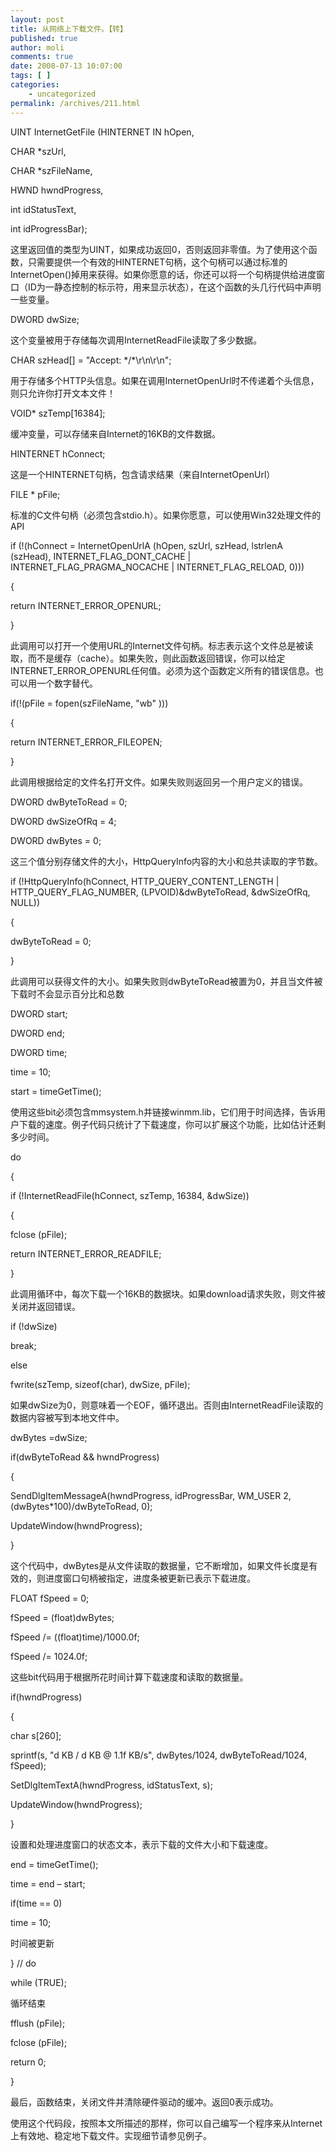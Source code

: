```yaml
---
layout: post
title: 从网络上下载文件。【转】
published: true
author: moli
comments: true
date: 2008-07-13 10:07:00
tags: [ ]
categories:
    - uncategorized
permalink: /archives/211.html
---
```

UINT InternetGetFile (HINTERNET IN hOpen, 
  
CHAR *szUrl, 
  
CHAR *szFileName, 
  
HWND hwndProgress, 
  
int idStatusText, 
  
int idProgressBar);

这里返回值的类型为UINT，如果成功返回0，否则返回非零值。为了使用这个函数，只需要提供一个有效的HINTERNET句柄，这个句柄可以通过标准的InternetOpen()掉用来获得。如果你愿意的话，你还可以将一个句柄提供给进度窗口（ID为一静态控制的标示符，用来显示状态），在这个函数的头几行代码中声明一些变量。

DWORD dwSize;
  
这个变量被用于存储每次调用InternetReadFile读取了多少数据。

CHAR szHead[] = "Accept: \*/\*\r\n\r\n";
  
用于存储多个HTTP头信息。如果在调用InternetOpenUrl时不传递着个头信息，则只允许你打开文本文件！

VOID* szTemp[16384];
  
缓冲变量，可以存储来自Internet的16KB的文件数据。

HINTERNET hConnect;
  
这是一个HINTERNET句柄，包含请求结果（来自InternetOpenUrl）

FILE * pFile;
  
标准的C文件句柄（必须包含stdio.h）。如果你愿意，可以使用Win32处理文件的API

if (!(hConnect = InternetOpenUrlA (hOpen, szUrl, szHead, lstrlenA (szHead), INTERNET\_FLAG\_DONT\_CACHE | INTERNET\_FLAG\_PRAGMA\_NOCACHE | INTERNET\_FLAG\_RELOAD, 0)))
  
{
  
return INTERNET\_ERROR\_OPENURL;
  
}
  
此调用可以打开一个使用URL的Internet文件句柄。标志表示这个文件总是被读取，而不是缓存（cache）。如果失败，则此函数返回错误，你可以给定INTERNET\_ERROR\_OPENURL任何值。必须为这个函数定义所有的错误信息。也可以用一个数字替代。

if(!(pFile = fopen(szFileName, "wb" )))
  
{
  
return INTERNET\_ERROR\_FILEOPEN;
  
}
  
此调用根据给定的文件名打开文件。如果失败则返回另一个用户定义的错误。

DWORD dwByteToRead = 0;
  
DWORD dwSizeOfRq = 4;
  
DWORD dwBytes = 0;
  
这三个值分别存储文件的大小，HttpQueryInfo内容的大小和总共读取的字节数。

if (!HttpQueryInfo(hConnect, HTTP\_QUERY\_CONTENT\_LENGTH | HTTP\_QUERY\_FLAG\_NUMBER, (LPVOID)&dwByteToRead, &dwSizeOfRq, NULL))
  
{
  
dwByteToRead = 0;
  
}
  
此调用可以获得文件的大小。如果失败则dwByteToRead被置为0，并且当文件被下载时不会显示百分比和总数

DWORD start;
  
DWORD end;
  
DWORD time;
  
time = 10;
  
start = timeGetTime();
  
使用这些bit必须包含mmsystem.h并链接winmm.lib，它们用于时间选择，告诉用户下载的速度。例子代码只统计了下载速度，你可以扩展这个功能，比如估计还剩多少时间。

do
  
{
  
if (!InternetReadFile(hConnect, szTemp, 16384, &dwSize))
  
{
  
fclose (pFile);
  
return INTERNET\_ERROR\_READFILE;
  
}
  
此调用循环中，每次下载一个16KB的数据块。如果download请求失败，则文件被关闭并返回错误。

if (!dwSize)
  
break;
  
else
  
fwrite(szTemp, sizeof(char), dwSize, pFile);
  
如果dwSize为0，则意味着一个EOF，循环退出。否则由InternetReadFile读取的数据内容被写到本地文件中。

dwBytes =dwSize;
  
if(dwByteToRead && hwndProgress)
  
{
  
SendDlgItemMessageA(hwndProgress, idProgressBar, WM_USER 2, (dwBytes*100)/dwByteToRead, 0);
  
UpdateWindow(hwndProgress);
  
}
  
这个代码中，dwBytes是从文件读取的数据量，它不断增加，如果文件长度是有效的，则进度窗口句柄被指定，进度条被更新已表示下载进度。

FLOAT fSpeed = 0;
  
fSpeed = (float)dwBytes;
  
fSpeed /= ((float)time)/1000.0f;
  
fSpeed /= 1024.0f;
  
这些bit代码用于根据所花时间计算下载速度和读取的数据量。

if(hwndProgress)
  
{
  
char s[260];
  
sprintf(s, "d KB / d KB @ 1.1f KB/s", dwBytes/1024, dwByteToRead/1024, fSpeed);
  
SetDlgItemTextA(hwndProgress, idStatusText, s);
  
UpdateWindow(hwndProgress);
  
}
  
设置和处理进度窗口的状态文本，表示下载的文件大小和下载速度。

end = timeGetTime();
  
time = end &#8211; start;
  
if(time == 0)
  
time = 10;

时间被更新

} // do
  
while (TRUE);

循环结束
  
fflush (pFile);
  
fclose (pFile);
  
return 0;
  
}
  
最后，函数结束，关闭文件并清除硬件驱动的缓冲。返回0表示成功。

使用这个代码段，按照本文所描述的那样，你可以自己编写一个程序来从Internet上有效地、稳定地下载文件。实现细节请参见例子。